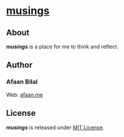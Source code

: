 # [musings](https://musings.ml)

## About
***musings*** is a place for me to think and reflect. 


## Author

### Afaan Bilal
Web: [afaan.me](https://afaan.me)

## License
***musings*** is released under [MIT License](license.md).
